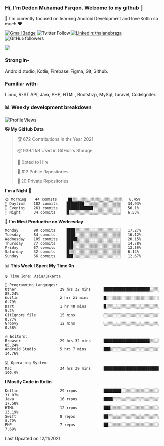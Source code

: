 ### Hi, I'm Deden Muhamad Furqon. Welcome to my github 👋

<!--
**furqoncreative/furqoncreative** is a ✨ _special_ ✨ repository because its `README.md` (this file) appears on your GitHub profile.

Here are some ideas to get you started:

- 🔭 I’m currently working on ...
- 👯 I’m looking to collaborate on ...
- 🤔 I’m looking for help with ...
- 💬 Ask me about ...
- 📫 How to reach me: ...
- 😄 Pronouns: ...
- ⚡ Fun fact: ...
-->

  🌱 I'm currently focused on learning Android Development and love Kotlin so much ❤ 

[![Gmail Badge](https://img.shields.io/badge/-furqoncreative24@gmail.com-c14438?style=flat-square&logo=Gmail&logoColor=white&link=mailto:furqoncreative24@gmail.com)](mailto:furqoncreative24@gmail.com)
![Twitter Follow](https://img.shields.io/twitter/follow/furqoncreative?label=Follow)
[![Linkedin: thaianebraga](https://img.shields.io/badge/-Deden_Muhamad_Furqon-blue?style=flat-square&logo=Linkedin&logoColor=white&link=https://www.linkedin.com/in/anmol-p-singh/)](https://www.linkedin.com/in/furqoncreative/)
![GitHub followers](https://img.shields.io/github/followers/furqoncreative?label=Follow&style=social)


   <img src="https://github-readme-stats.sera5-dev.vercel.app/api?username=furqoncreative&hide=stars&show_icons=true&count_private=true&include_all_commits=true&title_color=#008080&icon_color=#008080&hide_border=true" width="">

### Strong in-

Android studio, Kotlin, Firebase, Figma, Git, Github.

### Familiar with-
Linux, REST API, Java, PHP, HTML, Bootstrap, MySql, Laravel, CodeIgniter.

### 📊 Weekly development breakdown

<!--START_SECTION:waka-->
![Profile Views](http://img.shields.io/badge/Profile%20Views-0-blue)

**🐱 My GitHub Data** 

> 🏆 672 Contributions in the Year 2021
 > 
> 📦 939.1 kB Used in GitHub's Storage 
 > 
> 💼 Opted to Hire
 > 
> 📜 102 Public Repositories 
 > 
> 🔑 20 Private Repositories  
 > 
**I'm a Night 🦉** 

```text
🌞 Morning    44 commits     ██░░░░░░░░░░░░░░░░░░░░░░░   8.45% 
🌆 Daytime    182 commits    ████████░░░░░░░░░░░░░░░░░   34.93% 
🌃 Evening    261 commits    ████████████░░░░░░░░░░░░░   50.1% 
🌙 Night      34 commits     █░░░░░░░░░░░░░░░░░░░░░░░░   6.53%

```
📅 **I'm Most Productive on Wednesday** 

```text
Monday       90 commits     ████░░░░░░░░░░░░░░░░░░░░░   17.27% 
Tuesday      84 commits     ████░░░░░░░░░░░░░░░░░░░░░   16.12% 
Wednesday    105 commits    █████░░░░░░░░░░░░░░░░░░░░   20.15% 
Thursday     77 commits     ███░░░░░░░░░░░░░░░░░░░░░░   14.78% 
Friday       67 commits     ███░░░░░░░░░░░░░░░░░░░░░░   12.86% 
Saturday     32 commits     █░░░░░░░░░░░░░░░░░░░░░░░░   6.14% 
Sunday       66 commits     ███░░░░░░░░░░░░░░░░░░░░░░   12.67%

```


📊 **This Week I Spent My Time On** 

```text
⌚︎ Time Zone: Asia/Jakarta

💬 Programming Languages: 
Other                    29 hrs 32 mins      █████████████████████░░░░   85.24% 
Kotlin                   2 hrs 21 mins       █░░░░░░░░░░░░░░░░░░░░░░░░   6.79% 
Dart                     1 hr 48 mins        █░░░░░░░░░░░░░░░░░░░░░░░░   5.2% 
GitIgnore file           15 mins             ░░░░░░░░░░░░░░░░░░░░░░░░░   0.77% 
Groovy                   12 mins             ░░░░░░░░░░░░░░░░░░░░░░░░░   0.58%

🔥 Editors: 
Browser                  29 hrs 32 mins      █████████████████████░░░░   85.24% 
Android Studio           5 hrs 7 mins        ███░░░░░░░░░░░░░░░░░░░░░░   14.76%

💻 Operating System: 
Mac                      34 hrs 39 mins      █████████████████████████   100.0%

```

**I Mostly Code in Kotlin** 

```text
Kotlin                   29 repos            ████████░░░░░░░░░░░░░░░░░   31.87% 
Java                     16 repos            ████░░░░░░░░░░░░░░░░░░░░░   17.58% 
HTML                     12 repos            ███░░░░░░░░░░░░░░░░░░░░░░   13.19% 
Swift                    8 repos             ██░░░░░░░░░░░░░░░░░░░░░░░   8.79% 
PHP                      7 repos             ██░░░░░░░░░░░░░░░░░░░░░░░   7.69%

```



 Last Updated on 12/11/2021
<!--END_SECTION:waka-->
